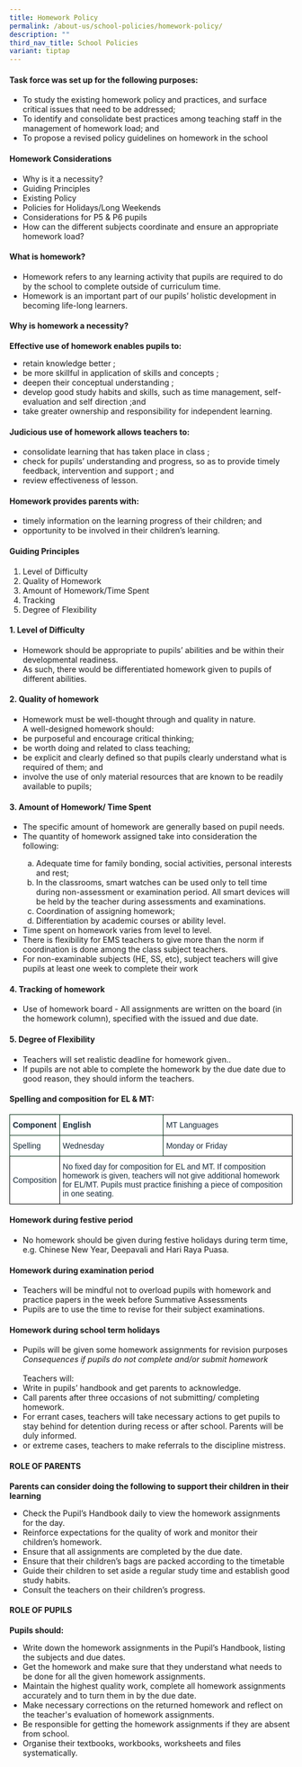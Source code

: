 ```yaml
---
title: Homework Policy
permalink: /about-us/school-policies/homework-policy/
description: ""
third_nav_title: School Policies
variant: tiptap
---
```

#### Task force was set up for the following purposes:
<ul>
  <li>To study the existing homework policy and practices, and surface critical issues that need to be addressed;</li>
  <li>To identify and consolidate best practices among teaching staff in the management of homework load; and</li>
  <li>To propose a revised policy guidelines on homework in the school</li>
</ul>  

#### Homework Considerations
<ul>
  <li>Why is it a necessity?</li>
  <li>Guiding Principles</li>
  <li>Existing Policy</li>
  <li>Policies for Holidays/Long Weekends</li>
  <li>Considerations for P5 &amp; P6 pupils</li>
  <li>How can the different subjects coordinate and ensure an appropriate homework load?</li>
</ul>  
  
#### What is homework? 
<ul>
  <li>Homework refers to any learning activity that pupils are required to do by the school to complete outside of curriculum time.</li>
  <li>Homework is an important part of our pupils’ holistic development in becoming life-long learners.</li>
</ul>  
  
  
#### Why is homework a necessity?
<b>Effective use of homework enables pupils to:</b>
<ul>
  <li>retain knowledge better ;</li>
  <li>be more skillful in application of skills and concepts ;</li>
  <li>deepen their conceptual understanding ;</li>
  <li>develop good study habits and skills, such as time management, self-evaluation and self direction ;and</li>
  <li>take greater ownership and responsibility for independent learning.</li>
</ul>  
  

#### Judicious use of homework allows teachers to: 
<ul>
  <li>consolidate learning that has taken place in class ;</li>
  <li>check for pupils’ understanding and progress, so as to provide timely feedback, intervention and support ; and</li>
  <li>review effectiveness of lesson. </li>
</ul> 

#### Homework provides parents with:
<ul>
  <li>timely information on the learning progress of their children; and</li>
  <li>opportunity to be involved in their children’s learning.</li>
</ul>  

#### Guiding Principles  
<ol>
  <li>Level of Difficulty</li>
  <li>Quality of Homework</li>
  <li>Amount of Homework/Time Spent</li>
  <li>Tracking</li>
  <li>Degree of Flexibility</li>
</ol>  
  

#### 1. Level of Difficulty  
<ul>
  <li>Homework should be appropriate to pupils’ abilities and be within their developmental readiness.</li>
  <li>As such, there would be differentiated homework given to pupils of different abilities.</li>
</ul>  
   
#### 2. Quality of homework
<ul>
  <li>Homework must be well-thought through and quality in nature.</li>
  A well-designed homework should:
  <li>be purposeful and encourage critical thinking;</li>
  <li>be worth doing and related to class teaching;</li>
  <li>be explicit and clearly defined so that pupils clearly understand what is required of them; and</li>
  <li>involve the use of only material resources that are known to be readily available to pupils;</li>
</ul>  

#### 3. Amount of Homework/ Time Spent
<style>
ol.k {list-style-type: lower-alpha;}
</style>
<ul>
	<li>The specific amount of homework are generally based on pupil needs.</li>
	<li>The quantity of homework assigned take into consideration the following:</li>
<ol class="k">	
<li>Adequate time for family bonding, social activities, personal interests and rest;</li> 
<li> In the classrooms, smart watches can be used only to tell time during non-assessment or examination period. All smart devices will be held by the teacher during assessments and examinations.</li>
<li>Coordination of assigning homework;</li>
<li>Differentiation by academic courses or ability level.</li></ol>
<li>Time spent on homework varies from level to level.</li>
<li>There is flexibility for EMS teachers to give more than the norm if coordination is done among the class subject teachers.</li>
<li>For non-examinable subjects (HE, SS, etc), subject teachers will give pupils at least one week to complete their work</li></ul>

#### 4. Tracking of homework
<ul>
  <li>Use of homework board - All assignments are written on the board (in the homework column), specified with the issued and due date.</li>
</ul>  

#### 5. Degree of Flexibility  
<ul>
  <li>Teachers will set realistic deadline for homework given..</li>
  <li>If pupils are not able to complete the homework by the due date due to good reason, they should inform the teachers.</li>
</ul>

#### Spelling and composition for EL &amp; MT:

<table style="border-collapse:collapse;border-spacing:0" class="tg"><thead><tr><th style="background-color:#FFF;border-color:#002d13;border-style:solid;border-width:1px;color:#162837;font-family:Arial, sans-serif;font-size:14px;font-weight:bold;overflow:hidden;padding:10px 5px;text-align:left;vertical-align:middle;word-break:normal">Component<br></th><th style="background-color:#FFF;border-color:#002d13;border-style:solid;border-width:1px;color:#162837;font-family:Arial, sans-serif;font-size:14px;font-weight:bold;overflow:hidden;padding:10px 5px;text-align:left;vertical-align:middle;word-break:normal">English<br></th><th style="background-color:#FFF;border-color:black;border-style:solid;border-width:1px;color:#162837;font-family:Arial, sans-serif;font-size:14px;font-weight:normal;overflow:hidden;padding:10px 5px;text-align:left;vertical-align:middle;word-break:normal">MT Languages<br></th></tr></thead><tbody><tr><td style="background-color:#FFF;border-color:#002d13;border-style:solid;border-width:1px;color:#162837;font-family:Arial, sans-serif;font-size:14px;overflow:hidden;padding:10px 5px;text-align:left;vertical-align:middle;word-break:normal">Spelling<br></td><td style="background-color:#FFF;border-color:#002d13;border-style:solid;border-width:1px;color:#162837;font-family:Arial, sans-serif;font-size:14px;overflow:hidden;padding:10px 5px;text-align:left;vertical-align:middle;word-break:normal">Wednesday<br></td><td style="background-color:#FFF;border-color:black;border-style:solid;border-width:1px;color:#162837;font-family:Arial, sans-serif;font-size:14px;overflow:hidden;padding:10px 5px;text-align:left;vertical-align:middle;word-break:normal">Monday or Friday<br></td></tr><tr><td style="background-color:#FFF;border-color:black;border-style:solid;border-width:1px;color:#162837;font-family:Arial, sans-serif;font-size:14px;overflow:hidden;padding:10px 5px;text-align:left;vertical-align:middle;word-break:normal">Composition<br></td><td style="background-color:#FFF;border-color:black;border-style:solid;border-width:1px;color:#162837;font-family:Arial, sans-serif;font-size:14px;overflow:hidden;padding:10px 5px;text-align:left;vertical-align:middle;word-break:normal" colspan="2">No fixed day for composition for EL and MT. If composition homework is given, teachers will not give additional homework for EL/MT. Pupils must practice finishing a piece of composition in one seating.</td></tr></tbody></table>

#### Homework during festive period 
<ul><li>No homework should be given during festive holidays during term time, e.g. Chinese New Year, Deepavali and Hari Raya Puasa.</li></ul> 

#### Homework during examination period
<ul><li>Teachers will be mindful not to overload pupils with homework and practice papers in the week before Summative Assessments</li>
<li>Pupils are to use the time to revise for their subject examinations.</li></ul> 

#### Homework during school term holidays
<ul>
<li>Pupils will be given some homework assignments for revision purposes</li>
<i>Consequences if pupils do not complete and/or submit homework</i><br><br>
Teachers will:
<li>Write in pupils’ handbook and get parents to acknowledge.</li>
<li>Call parents after three occasions of not submitting/ completing homework.</li>
<li>For errant cases, teachers will take necessary actions to get pupils to stay behind for detention during recess or after school. Parents will be duly informed.</li>
	<li>or extreme cases, teachers to make referrals to the discipline mistress.</li></ul> 


#### ROLE OF PARENTS
<b>Parents can consider doing the following to support their children in their learning</b>
<ul>
  <li>Check the Pupil’s Handbook daily to view the homework assignments for the day.</li>
  <li>Reinforce expectations for the quality of work and monitor their children’s homework.</li>
  <li>Ensure that all assignments are completed by the due date.</li>
  <li>Ensure that their children’s bags are packed according to the timetable</li>
  <li>Guide their children to set aside a regular study time and establish good study habits.</li>
  <li>Consult the teachers on their children’s progress.</li>
</ul>   

#### ROLE OF PUPILS 
<b>Pupils should:</b>
<ul>
<li>Write down the homework assignments in the Pupil’s Handbook, listing the subjects and due dates.</li>
<li>Get the homework and make sure that they understand what needs to be done for all the given homework assignments.</li>
<li>Maintain the highest quality work, complete all homework assignments accurately and to turn them in by the due date.</li>
<li>Make necessary corrections on the returned homework and reflect on the teacher's evaluation of homework assignments.</li>
<li>Be responsible for getting the homework assignments if they are absent from school.</li>
<li>Organise their textbooks, workbooks, worksheets and files systematically.</li></ul>